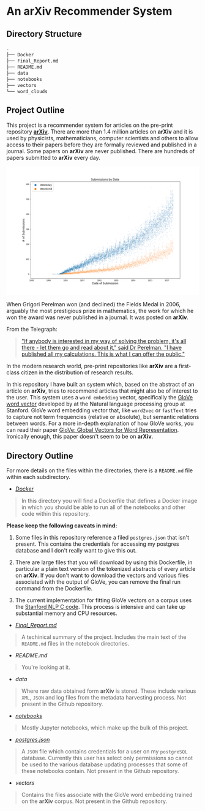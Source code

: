 # An arXiv Recommender System

## Directory Structure

```
.
├── Docker
├── Final_Report.md
├── README.md
├── data
├── notebooks
├── vectors
└── word_clouds
```


## Project Outline

This project is a recommender system for articles on the pre-print repository [__arXiv__](https://arxiv.org). There are more than 1.4 million articles on __arXiv__ and it is used by physicists, mathematicians, computer scientists and others to allow access to their papers before they are formally reviewed and published in a journal. Some papers on __arXiv__ are never published. There are hundreds of papers submitted to __arXiv__ every day.

![](notebooks/02_Data_Analysis_And_Processing/submissions.png)

When Grigori Perelman won (and declined) the Fields Medal in 2006, arguably the most prestigious prize in mathematics, the work for which he won the award was never published in a journal. It was posted on __arXiv__.

 From the Telegraph:
>["If anybody is interested in my way of solving the problem, it's all there - let them go and read about it," said Dr Perelman. "I have published all my calculations. This is what I can offer the public."](https://www.telegraph.co.uk/news/1526782/Worlds-top-maths-genius-jobless-and-living-with-mother.html)

In the modern research world, pre-print repositories like __arXiv__ are a first-class citizen in the distribution of research results.

In this repository I have built an system which, based on the abstract of an article on __arXiv__, tries to recommend articles that might also be of interest to the user. This system uses a `word embedding` vector, specifically the [GloVe word vector](https://nlp.stanford.edu/projects/glove/) developed by at the Natural language processing group at Stanford. GloVe word embedding vector that, like `word2vec` or `fastText` tries to capture not term frequencies (relative or absolute), but semantic relations between words. For a more in-depth explanation of how GloVe works, you can read their paper [GloVe: Global Vectors for Word Representation](https://nlp.stanford.edu/pubs/glove.pdf). Ironically enough, this paper doesn't seem to be on __arXiv__.



## Directory Outline
For more details on the files within the directories, there is a `README.md` file within each subdirectory.

* *[Docker](Docker)*

> In this directory you will find a Dockerfile that defines a Docker image in which you should be able to run all of the notebooks and other code within this repository.

__Please keep the following caveats in mind:__

1. Some files in this repository reference a filed `postgres.json` that isn't present. This contains the credentials for accessing my postgres database and I don't really want to give this out.

1. There are large files that you will download by using this Dockerfile, in particular a plain text version of the tokenized abstracts of every article on __arXiv__. If you don't want to download the vectors and various files associated with the output of GloVe, you can remove the final run command from the Dockerfile.

1. The current implementation for fitting GloVe vectors on a corpus uses the [Stanford NLP C code](https://nlp.stanford.edu/projects/glove/). This process is intensive and can take up substantial memory and CPU resources.


* *[Final_Report.md](Final_Report.md)*

> A techinical summary of the project. Includes the main text of the `README.md` files in the notebook directories.


* *README.md*

> You're looking at it.

* *data*

> Where raw data obtained form __arXiv__ is stored. These include various `XML`, `JSON` and log files from the metadata harvesting process. Not present in the Github repository.

* *[notebooks](notebooks)*

> Mostly Jupyter notebooks, which make up the bulk of this project.

* *[postgres.json](postgres.json)*

> A `JSON` file which contains credentials for a user on my `postgreSQL` database. Currently this user has select only permissions so cannot be used to the various database updating processes that some of these notebooks contain. Not present in the Github repository.

* *vectors*

> Contains the files associate with the GloVe word embedding trained on the __arXiv__ corpus. Not present in the Github repository.
